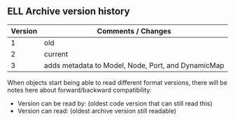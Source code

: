 ## ELL Archive version history

| Version | Comments / Changes|
|---------|-------------------|
|       1 | old               |
|       2 | current           |
|       3 | adds metadata to Model, Node, Port, and DynamicMap |


When objects start being able to read different format versions, there
will be notes here about forward/backward compatibility:

- Version can be read by: (oldest code version that can still read this)
- Version can read: (oldest archive version still readable)
